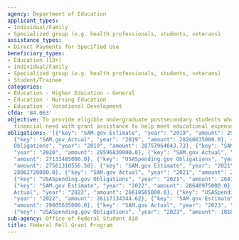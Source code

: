 ```yaml
---
agency: Department of Education
applicant_types:
- Individual/Family
- Specialized group (e.g. health professionals, students, veterans)
assistance_types:
- Direct Payments for Specified Use
beneficiary_types:
- Education (13+)
- Individual/Family
- Specialized group (e.g. health professionals, students, veterans)
- Student/Trainee
categories:
- Education - Higher Education - General
- Education - Nursing Education
- Education - Vocational Development
cfda: '84.063'
objective: To provide eligible undergraduate postsecondary students who have demonstrated
  financial need with grant assistance to help meet educational expenses.
obligations: '[{"key": "SAM.gov Estimate", "year": "2019", "amount": 29747015000.0},
  {"key": "SAM.gov Actual", "year": "2019", "amount": 28246635000.0}, {"key": "USASpending.gov
  Obligations", "year": "2019", "amount": 28757964043.73}, {"key": "SAM.gov Estimate",
  "year": "2020", "amount": 29596830000.0}, {"key": "SAM.gov Actual", "year": "2020",
  "amount": 27133485000.0}, {"key": "USASpending.gov Obligations", "year": "2020",
  "amount": 27561310556.58}, {"key": "SAM.gov Estimate", "year": "2021", "amount":
  28062720000.0}, {"key": "SAM.gov Actual", "year": "2021", "amount": 26400480000.0},
  {"key": "USASpending.gov Obligations", "year": "2021", "amount": 26831467172.48},
  {"key": "SAM.gov Estimate", "year": "2022", "amount": 28640975000.0}, {"key": "SAM.gov
  Actual", "year": "2022", "amount": 26618505000.0}, {"key": "USASpending.gov Obligations",
  "year": "2022", "amount": 26117134344.62}, {"key": "SAM.gov Estimate", "year": "2023",
  "amount": 29805635000.0}, {"key": "SAM.gov Actual", "year": "2023", "amount": 0.0},
  {"key": "USASpending.gov Obligations", "year": "2023", "amount": 18162152604.37}]'
sub-agency: Office of Federal Student Aid
title: Federal Pell Grant Program
---
```

